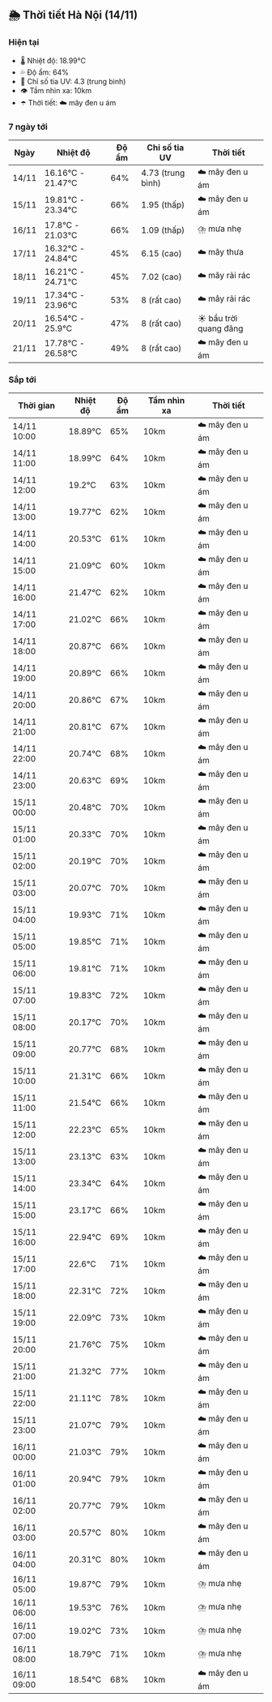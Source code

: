 ## 🌦️ Thời tiết Hà Nội (14/11)

### Hiện tại

- 🌡️ Nhiệt độ: 18.99℃
- 💦 Độ ẩm: 64%
- 🌟 Chỉ số tia UV: 4.3 (trung bình)
- 👁️ Tầm nhìn xa: 10km
- ☂️ Thời tiết: ☁️ mây đen u ám

### 7 ngày tới

| Ngày | Nhiệt độ | Độ ẩm | Chỉ số tia UV | Thời tiết |
| --- | --- | --- | --- | --- |
| 14/11 | 16.16℃ - 21.47℃ | 64% | 4.73 (trung bình) | ☁️ mây đen u ám |
| 15/11 | 19.81℃ - 23.34℃ | 66% | 1.95 (thấp) | ☁️ mây đen u ám |
| 16/11 | 17.8℃ - 21.03℃ | 66% | 1.09 (thấp) | ⛈️ mưa nhẹ |
| 17/11 | 16.32℃ - 24.84℃ | 45% | 6.15 (cao) | ☁️ mây thưa |
| 18/11 | 16.21℃ - 24.71℃ | 45% | 7.02 (cao) | ☁️ mây rải rác |
| 19/11 | 17.34℃ - 23.96℃ | 53% | 8 (rất cao) | ☁️ mây rải rác |
| 20/11 | 16.54℃ - 25.9℃ | 47% | 8 (rất cao) | ☀️ bầu trời quang đãng |
| 21/11 | 17.78℃ - 26.58℃ | 49% | 8 (rất cao) | ☁️ mây đen u ám |

### Sắp tới

| Thời gian | Nhiệt độ | Độ ẩm | Tầm nhìn xa | Thời tiết |
| --- | --- | --- | --- | --- |
| 14/11 10:00 | 18.89℃ | 65% | 10km | ☁️ mây đen u ám |
| 14/11 11:00 | 18.99℃ | 64% | 10km | ☁️ mây đen u ám |
| 14/11 12:00 | 19.2℃ | 63% | 10km | ☁️ mây đen u ám |
| 14/11 13:00 | 19.77℃ | 62% | 10km | ☁️ mây đen u ám |
| 14/11 14:00 | 20.53℃ | 61% | 10km | ☁️ mây đen u ám |
| 14/11 15:00 | 21.09℃ | 60% | 10km | ☁️ mây đen u ám |
| 14/11 16:00 | 21.47℃ | 62% | 10km | ☁️ mây đen u ám |
| 14/11 17:00 | 21.02℃ | 66% | 10km | ☁️ mây đen u ám |
| 14/11 18:00 | 20.87℃ | 66% | 10km | ☁️ mây đen u ám |
| 14/11 19:00 | 20.89℃ | 66% | 10km | ☁️ mây đen u ám |
| 14/11 20:00 | 20.86℃ | 67% | 10km | ☁️ mây đen u ám |
| 14/11 21:00 | 20.81℃ | 67% | 10km | ☁️ mây đen u ám |
| 14/11 22:00 | 20.74℃ | 68% | 10km | ☁️ mây đen u ám |
| 14/11 23:00 | 20.63℃ | 69% | 10km | ☁️ mây đen u ám |
| 15/11 00:00 | 20.48℃ | 70% | 10km | ☁️ mây đen u ám |
| 15/11 01:00 | 20.33℃ | 70% | 10km | ☁️ mây đen u ám |
| 15/11 02:00 | 20.19℃ | 70% | 10km | ☁️ mây đen u ám |
| 15/11 03:00 | 20.07℃ | 70% | 10km | ☁️ mây đen u ám |
| 15/11 04:00 | 19.93℃ | 71% | 10km | ☁️ mây đen u ám |
| 15/11 05:00 | 19.85℃ | 71% | 10km | ☁️ mây đen u ám |
| 15/11 06:00 | 19.81℃ | 71% | 10km | ☁️ mây đen u ám |
| 15/11 07:00 | 19.83℃ | 72% | 10km | ☁️ mây đen u ám |
| 15/11 08:00 | 20.17℃ | 70% | 10km | ☁️ mây đen u ám |
| 15/11 09:00 | 20.77℃ | 68% | 10km | ☁️ mây đen u ám |
| 15/11 10:00 | 21.31℃ | 66% | 10km | ☁️ mây đen u ám |
| 15/11 11:00 | 21.54℃ | 66% | 10km | ☁️ mây đen u ám |
| 15/11 12:00 | 22.23℃ | 65% | 10km | ☁️ mây đen u ám |
| 15/11 13:00 | 23.13℃ | 63% | 10km | ☁️ mây đen u ám |
| 15/11 14:00 | 23.34℃ | 64% | 10km | ☁️ mây đen u ám |
| 15/11 15:00 | 23.17℃ | 66% | 10km | ☁️ mây đen u ám |
| 15/11 16:00 | 22.94℃ | 69% | 10km | ☁️ mây đen u ám |
| 15/11 17:00 | 22.6℃ | 71% | 10km | ☁️ mây đen u ám |
| 15/11 18:00 | 22.31℃ | 72% | 10km | ☁️ mây đen u ám |
| 15/11 19:00 | 22.09℃ | 73% | 10km | ☁️ mây đen u ám |
| 15/11 20:00 | 21.76℃ | 75% | 10km | ☁️ mây đen u ám |
| 15/11 21:00 | 21.32℃ | 77% | 10km | ☁️ mây đen u ám |
| 15/11 22:00 | 21.11℃ | 78% | 10km | ☁️ mây đen u ám |
| 15/11 23:00 | 21.07℃ | 79% | 10km | ☁️ mây đen u ám |
| 16/11 00:00 | 21.03℃ | 79% | 10km | ☁️ mây đen u ám |
| 16/11 01:00 | 20.94℃ | 79% | 10km | ☁️ mây đen u ám |
| 16/11 02:00 | 20.77℃ | 79% | 10km | ☁️ mây đen u ám |
| 16/11 03:00 | 20.57℃ | 80% | 10km | ☁️ mây đen u ám |
| 16/11 04:00 | 20.31℃ | 80% | 10km | ☁️ mây đen u ám |
| 16/11 05:00 | 19.87℃ | 79% | 10km | ⛈️ mưa nhẹ |
| 16/11 06:00 | 19.53℃ | 76% | 10km | ⛈️ mưa nhẹ |
| 16/11 07:00 | 19.02℃ | 73% | 10km | ⛈️ mưa nhẹ |
| 16/11 08:00 | 18.79℃ | 71% | 10km | ⛈️ mưa nhẹ |
| 16/11 09:00 | 18.54℃ | 68% | 10km | ☁️ mây đen u ám |
